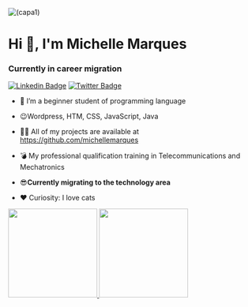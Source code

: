 ![(capa1)](https://github.com/michellemarques/michellemarques.github.io/blob/master/capa1.png)

  # Hi 👋, I'm Michelle Marques

  ### Currently in career migration

  [![Linkedin Badge](https://img.shields.io/badge/-LinkedIn-blue?style=flat-square&logo=Linkedin&logoColor=white&link=https://www.linkedin.com/in/fagnerpsantos/)](https://www.linkedin.com/in/michelle-alves-52926674)
  [![Twitter Badge](https://img.shields.io/badge/-Twitter-1ca0f1?style=flat-square&labelColor=1ca0f1&logo=twitter&logoColor=white&link=https://twitter.com/fagnerpsantos)](https://mobile.twitter.com/Linamick)
  

  
  - 👯 I’m a beginner student of programming language
  - :wink:Wordpress, ​HTM, CSS, JavaScript, Java​
  - 👨‍💻 All of my projects are available at https://github.com/michellemarques
  - :bomb: My professional qualification training in Telecommunications and Mechatronics
  
  - :sunglasses:**Currently migrating to the technology area**
  - :heart: Curiosity: I love cats​
  
   <div>
  <a href="https://github.com/michellemarques.github.io">
  <img height="180em" src="https://github-readme-stats.vercel.app/api?username=michellemarques.github.io&show_icons=true&theme=dracula&include_all_commits=true&count_private=true"/>
  <img height="180em" src="https://github-readme-stats.vercel.app/api/top-langs/?username=michellemarques.github.io&layout=compact&langs_count=7&theme=dracula"/>
  </div>
  
  
